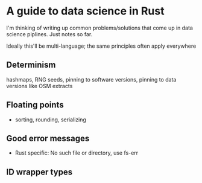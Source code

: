 # A guide to data science in Rust

I'm thinking of writing up common problems/solutions that come up in data science piplines. Just notes so far.

Ideally this'll be multi-language; the same principles often apply everywhere

## Determinism

hashmaps, RNG seeds, pinning to software versions, pinning to data versions like OSM extracts

## Floating points

- sorting, rounding, serializing

## Good error messages

- Rust specific: No such file or directory, use fs-err

## ID wrapper types
